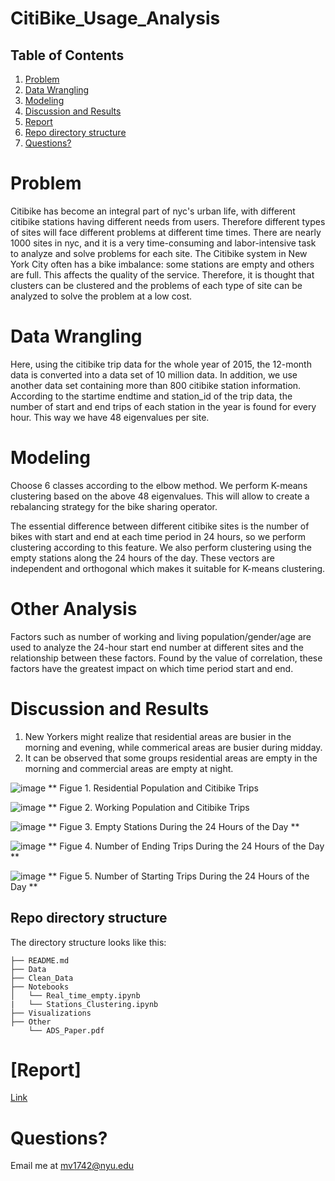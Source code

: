 # CitiBike_Usage_Analysis

## Table of Contents

1. [Problem](README.md#Problem)
1. [Data Wrangling](README.md#Data-Wrangling)
1. [Modeling](README.md#Modeling)
1. [Discussion and Results](README.md#Discussion-and-Results)
1. [Report](README.md#Report)
1. [Repo directory structure](README.md#Repo-directory-structure)
1. [Questions?](README.md#Questions?)

# Problem

Citibike has become an integral part of nyc's urban life, with different citibike stations having different needs from users. Therefore different types of sites will face different problems at different time times. There are nearly 1000 sites in nyc, and it is a very time-consuming and labor-intensive task to analyze and solve problems for each site. The Citibike system in New York City often has a bike imbalance: some stations are empty and others are full. This affects the quality of the service. Therefore, it is thought that clusters can be clustered and the problems of each type of site can be analyzed to solve the problem at a low cost.

# Data Wrangling
Here, using the citibike trip data for the whole year of 2015, the 12-month data is converted into a data set of 10 million data. In addition, we use another data set containing more than 800 citibike station information. According to the startime endtime and station_id of the trip data, the number of start and end trips of each station in the year is found for every hour. This way we have 48 eigenvalues ​​per site.

# Modeling

Choose 6 classes according to the elbow method. We perform K-means clustering based on the above 48 eigenvalues. This will allow to create a rebalancing strategy for the bike sharing operator.

The essential difference between different citibike sites is the number of bikes with start and end at each time period in 24 hours, so we perform clustering according to this feature. We also perform clustering using the empty stations along the 24 hours of the day. These vectors are independent and orthogonal which makes it suitable for K-means clustering.

# Other Analysis
Factors such as number of working and living population/gender/age are used to analyze the 24-hour start end number at different sites and the relationship between these factors. Found by the value of correlation, these factors have the greatest impact on which time period start and end.

# Discussion and Results

1. New Yorkers might realize that residential areas are busier in the morning and evening, while commerical areas are busier during midday.
1. It can be observed that some groups residential areas are empty in the morning and commercial areas are empty at night.

![image](./GIS_files/GIS_images/residential.jpg)
** Figue 1. Residential Population and Citibike Trips

![image](./GIS_files/GIS_images/working.jpg)
** Figue 2. Working Population and Citibike Trips

![image](./Visualizations/empty.gif)
** Figue 3. Empty Stations During the 24 Hours of the Day **

![image](./Visualizations/end.gif)
** Figue 4. Number of Ending Trips During the 24 Hours of the Day **

![image](./Visualizations/start.gif)
** Figue 5. Number of Starting Trips During the 24 Hours of the Day ** 

## Repo directory structure

The directory structure looks like this:

    ├── README.md
    ├── Data
    ├── Clean_Data
    ├── Notebooks
    │   └── Real_time_empty.ipynb
    |   └── Stations_Clustering.ipynb
    ├── Visualizations
    ├── Other
        └── ADS_Paper.pdf

# [Report]

[Link](./Other/ADS_paper.pdf)

# Questions?
Email me at mv1742@nyu.edu
